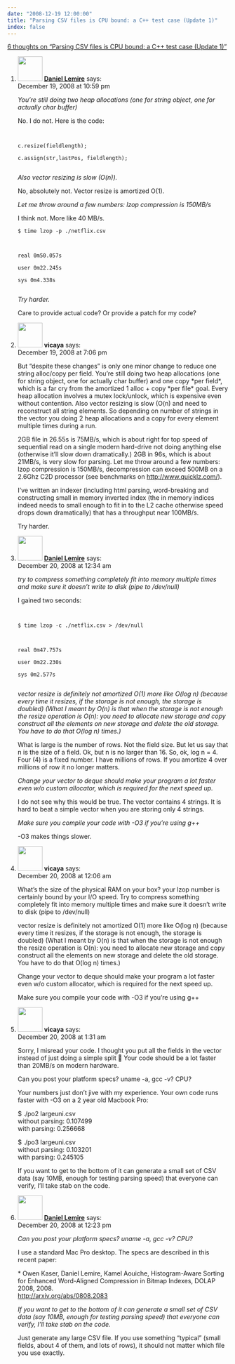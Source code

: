 ```yaml
---
date: "2008-12-19 12:00:00"
title: "Parsing CSV files is CPU bound: a C++ test case (Update 1)"
index: false
---
```


[6 thoughts on &ldquo;Parsing CSV files is CPU bound: a C++ test case (Update 1)&rdquo;](/lemire/blog/2008/12-19-parsing-csv-files-is-cpu-bound-a-c-test-case-update-1)

<ol class="comment-list">
<li id="comment-50360" class="comment byuser comment-author-lemire bypostauthor even thread-even depth-1">
<div class="comment-author vcard">
<img alt src="https://secure.gravatar.com/avatar/2ca999bef9535950f5b84281a4dab006?s=56&#038;d=mm&#038;r=g" srcset="https://secure.gravatar.com/avatar/2ca999bef9535950f5b84281a4dab006?s=112&#038;d=mm&#038;r=g 2x" class="avatar avatar-56 photo" height="56" width="56" decoding="async" /> <b class="fn"><a href="https://lemire.me/blog/" class="url" rel="ugc">Daniel Lemire</a></b> <span class="says">says:</span> </div>
<div class="comment-metadata"><time datetime="2008-12-19T22:59:23+00:00">December 19, 2008 at 10:59 pm</time></a> </div>
<div class="comment-content">
<p><i>You&rsquo;re still doing two heap allocations (one for string object, one for actually char buffer) </i></p>
<p>No. I do not. Here is the code:</p>
<p><code><br/>
c.resize(fieldlength);<br/>
c.assign(str,lastPos, fieldlength);<br/>
</code></p>
<p><i>Also vector resizing is slow (O(n)).</i></p>
<p>No, absolutely not. Vector resize is amortized O(1).</p>
<p><i>Let me throw around a few numbers: lzop compression is 150MB/s</i></p>
<p>I think not. More like 40 MB/s.</p>
<p><code>$ time lzop -p ./netflix.csv </p>
<p>real 0m50.057s<br/>
user 0m22.245s<br/>
sys 0m4.338s<br/>
</code></p>
<p><i>Try harder.</i></p>
<p>Care to provide actual code? Or provide a patch for my code?</p>
</div>
</li>
<li id="comment-50359" class="comment odd alt thread-odd thread-alt depth-1">
<div class="comment-author vcard">
<img alt src="https://secure.gravatar.com/avatar/715a901acf9741ff522d91f17694df3b?s=56&#038;d=mm&#038;r=g" srcset="https://secure.gravatar.com/avatar/715a901acf9741ff522d91f17694df3b?s=112&#038;d=mm&#038;r=g 2x" class="avatar avatar-56 photo" height="56" width="56" decoding="async" /> <b class="fn">vicaya</b> <span class="says">says:</span> </div>
<div class="comment-metadata"><time datetime="2008-12-19T19:06:08+00:00">December 19, 2008 at 7:06 pm</time></a> </div>
<div class="comment-content">
<p>But &ldquo;despite these changes&rdquo; is only one minor change to reduce one string alloc/copy per field. You&rsquo;re still doing two heap allocations (one for string object, one for actually char buffer) and one copy *per field*, which is a far cry from the amortized 1 alloc + copy *per file* goal. Every heap allocation involves a mutex lock/unlock, which is expensive even without contention. Also vector resizing is slow (O(n) and need to reconstruct all string elements. So depending on number of strings in the vector you doing 2 heap allocations and a copy for every element multiple times during a run.</p>
<p>2GB file in 26.55s is 75MB/s, which is about right for top speed of sequential read on a single modern hard-drive not doing anything else (otherwise it&rsquo;ll slow down dramatically.) 2GB in 96s, which is about 21MB/s, is very slow for parsing. Let me throw around a few numbers: lzop compression is 150MB/s, decompression can exceed 500MB on a 2.6Ghz C2D processor (see benchmarks on <a href="http://www.quicklz.com/" rel="nofollow ugc">http://www.quicklz.com/</a>).</p>
<p>I&rsquo;ve written an indexer (including html parsing, word-breaking and constructing small in memory inverted index (the in memory indices indeed needs to small enough to fit in to the L2 cache otherwise speed drops down dramatically) that has a throughput near 100MB/s.</p>
<p>Try harder.</p>
</div>
</li>
<li id="comment-50362" class="comment byuser comment-author-lemire bypostauthor even thread-even depth-1">
<div class="comment-author vcard">
<img alt src="https://secure.gravatar.com/avatar/2ca999bef9535950f5b84281a4dab006?s=56&#038;d=mm&#038;r=g" srcset="https://secure.gravatar.com/avatar/2ca999bef9535950f5b84281a4dab006?s=112&#038;d=mm&#038;r=g 2x" class="avatar avatar-56 photo" height="56" width="56" loading="lazy" decoding="async" /> <b class="fn"><a href="https://lemire.me/blog/" class="url" rel="ugc">Daniel Lemire</a></b> <span class="says">says:</span> </div>
<div class="comment-metadata"><time datetime="2008-12-20T00:34:21+00:00">December 20, 2008 at 12:34 am</time></a> </div>
<div class="comment-content">
<p><i>try to compress something completely fit into memory multiple times and make sure it doesn&rsquo;t write to disk (pipe to /dev/null)</i></p>
<p>I gained two seconds:</p>
<p><code><br/>
$ time lzop -c ./netflix.csv > /dev/null</p>
<p>real 0m47.757s<br/>
user 0m22.230s<br/>
sys 0m2.577s<br/>
</code></p>
<p><i> vector resize is definitely not amortized O(1) more like O(log n) (because every time it resizes, if the storage is not enough, the storage is doubled) (What I meant by O(n) is that when the storage is not enough the resize operation is O(n): you need to allocate new storage and copy construct all the elements on new storage and delete the old storage. You have to do that O(log n) times.)<br/>
</i></p>
<p>What is large is the number of rows. Not the field size. But let us say that n is the size of a field. Ok, but n is no larger than 16. So, ok, log n = 4. Four (4) is a fixed number. I have millions of rows. If you amortize 4 over millions of row it no longer matters. </p>
<p><i>Change your vector to deque should make your program a lot faster even w/o custom allocator, which is required for the next speed up.</i></p>
<p>I do not see why this would be true. The vector contains 4 strings. It is hard to beat a simple vector when you are storing only 4 strings.</p>
<p><i>Make sure you compile your code with -O3 if you&rsquo;re using g++</i></p>
<p>-O3 makes things slower.</p>
</div>
</li>
<li id="comment-50361" class="comment odd alt thread-odd thread-alt depth-1">
<div class="comment-author vcard">
<img alt src="https://secure.gravatar.com/avatar/715a901acf9741ff522d91f17694df3b?s=56&#038;d=mm&#038;r=g" srcset="https://secure.gravatar.com/avatar/715a901acf9741ff522d91f17694df3b?s=112&#038;d=mm&#038;r=g 2x" class="avatar avatar-56 photo" height="56" width="56" loading="lazy" decoding="async" /> <b class="fn">vicaya</b> <span class="says">says:</span> </div>
<div class="comment-metadata"><time datetime="2008-12-20T00:06:42+00:00">December 20, 2008 at 12:06 am</time></a> </div>
<div class="comment-content">
<p>What&rsquo;s the size of the physical RAM on your box? your lzop number is certainly bound by your I/O speed. Try to compress something completely fit into memory multiple times and make sure it doesn&rsquo;t write to disk (pipe to /dev/null)</p>
<p>vector resize is definitely not amortized O(1) more like O(log n) (because every time it resizes, if the storage is not enough, the storage is doubled) (What I meant by O(n) is that when the storage is not enough the resize operation is O(n): you need to allocate new storage and copy construct all the elements on new storage and delete the old storage. You have to do that O(log n) times.)</p>
<p>Change your vector to deque should make your program a lot faster even w/o custom allocator, which is required for the next speed up.</p>
<p>Make sure you compile your code with -O3 if you&rsquo;re using g++</p>
</div>
</li>
<li id="comment-50363" class="comment even thread-even depth-1">
<div class="comment-author vcard">
<img alt src="https://secure.gravatar.com/avatar/715a901acf9741ff522d91f17694df3b?s=56&#038;d=mm&#038;r=g" srcset="https://secure.gravatar.com/avatar/715a901acf9741ff522d91f17694df3b?s=112&#038;d=mm&#038;r=g 2x" class="avatar avatar-56 photo" height="56" width="56" loading="lazy" decoding="async" /> <b class="fn">vicaya</b> <span class="says">says:</span> </div>
<div class="comment-metadata"><time datetime="2008-12-20T01:31:36+00:00">December 20, 2008 at 1:31 am</time></a> </div>
<div class="comment-content">
<p>Sorry, I misread your code. I thought you put all the fields in the vector instead of just doing a simple split 🙂 Your code should be a lot faster than 20MB/s on modern hardware.</p>
<p>Can you post your platform specs? uname -a, gcc -v? CPU?</p>
<p>Your numbers just don&rsquo;t jive with my experience. Your own code runs faster with -O3 on a 2 year old Macbook Pro:</p>
<p>$ ./po2 largeuni.csv<br/>
without parsing: 0.107499<br/>
with parsing: 0.256668</p>
<p>$ ./po3 largeuni.csv<br/>
without parsing: 0.103201<br/>
with parsing: 0.245105</p>
<p>If you want to get to the bottom of it can generate a small set of CSV data (say 10MB, enough for testing parsing speed) that everyone can verify, I&rsquo;ll take stab on the code.</p>
</div>
</li>
<li id="comment-50365" class="comment byuser comment-author-lemire bypostauthor odd alt thread-odd thread-alt depth-1">
<div class="comment-author vcard">
<img alt src="https://secure.gravatar.com/avatar/2ca999bef9535950f5b84281a4dab006?s=56&#038;d=mm&#038;r=g" srcset="https://secure.gravatar.com/avatar/2ca999bef9535950f5b84281a4dab006?s=112&#038;d=mm&#038;r=g 2x" class="avatar avatar-56 photo" height="56" width="56" loading="lazy" decoding="async" /> <b class="fn"><a href="https://lemire.me/blog/" class="url" rel="ugc">Daniel Lemire</a></b> <span class="says">says:</span> </div>
<div class="comment-metadata"><time datetime="2008-12-20T12:23:39+00:00">December 20, 2008 at 12:23 pm</time></a> </div>
<div class="comment-content">
<p><i>Can you post your platform specs? uname -a, gcc -v? CPU?</i></p>
<p>I use a standard Mac Pro desktop. The specs are described in this recent paper:</p>
<p>* Owen Kaser, Daniel Lemire, Kamel Aouiche, Histogram-Aware Sorting for Enhanced Word-Aligned Compression in Bitmap Indexes, DOLAP 2008, 2008.<br/>
<a href="http://arxiv.org/abs/0808.2083" rel="nofollow ugc">http://arxiv.org/abs/0808.2083</a></p>
<p><i>If you want to get to the bottom of it can generate a small set of CSV data (say 10MB, enough for testing parsing speed) that everyone can verify, I&rsquo;ll take stab on the code.</i></p>
<p>Just generate any large CSV file. If you use something &ldquo;typical&rdquo; (small fields, about 4 of them, and lots of rows), it should not matter which file you use exactly.</p>
</div>
</li>
</ol>
